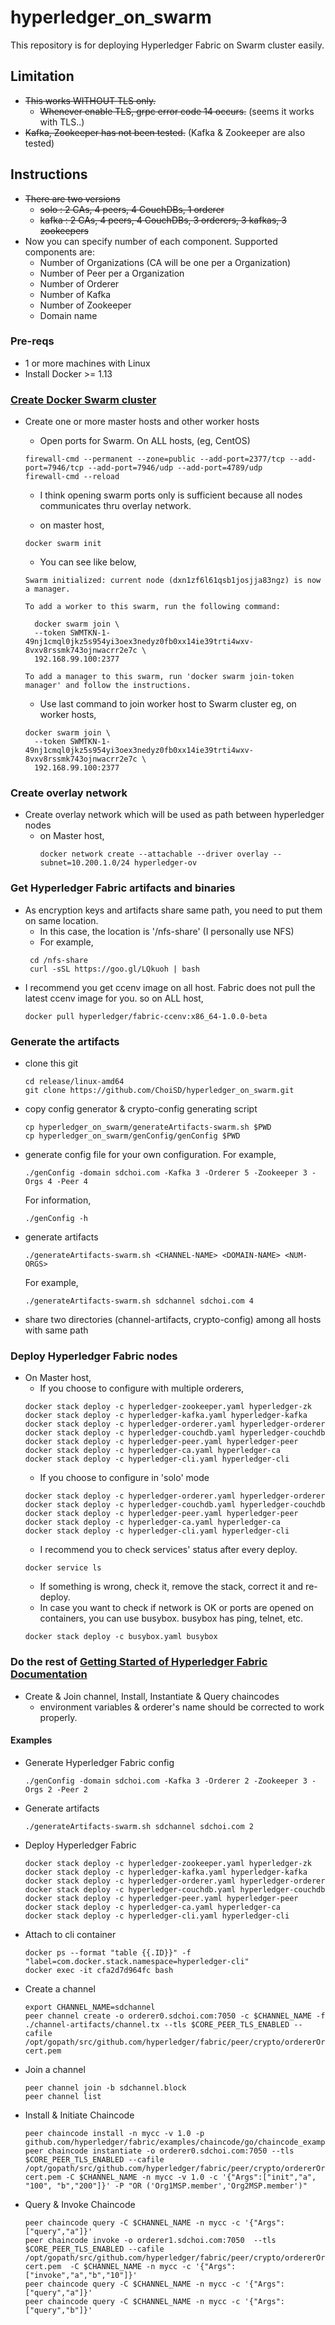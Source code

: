 # hyperledger_on_swarm

This repository is for deploying Hyperledger Fabric on Swarm cluster easily.

## Limitation
* ~~This works WITHOUT TLS only.~~
  - ~~Whenever enable TLS, grpc error code 14 occurs.~~ (seems it works with TLS..)
* ~~Kafka, Zookeeper has not been tested.~~ (Kafka & Zookeeper are also tested)

## Instructions
* ~~There are two versions~~
  - ~~solo : 2 CAs, 4 peers, 4 CouchDBs, 1 orderer~~
  - ~~kafka : 2 CAs, 4 peers, 4 CouchDBs, 3 orderers, 3 kafkas, 3 zookeepers~~
* Now you can specify number of each component. Supported components are:
  - Number of Organizations (CA will be one per a Organization)
  - Number of Peer per a Organization
  - Number of Orderer
  - Number of Kafka
  - Number of Zookeeper
  - Domain name

### Pre-reqs
- 1 or more machines with Linux
- Install Docker >= 1.13

### [Create Docker Swarm cluster](https://docs.docker.com/engine/swarm/swarm-tutorial/)
* Create one or more master hosts and other worker hosts
  - Open ports for Swarm. On ALL hosts, (eg, CentOS)
  ```
  firewall-cmd --permanent --zone=public --add-port=2377/tcp --add-port=7946/tcp --add-port=7946/udp --add-port=4789/udp
  firewall-cmd --reload
  ```
    - I think opening swarm ports only is sufficient because all nodes communicates thru overlay network.

  - on master host,
  ```
  docker swarm init
  ```

  - You can see like below,
  ```
  Swarm initialized: current node (dxn1zf6l61qsb1josjja83ngz) is now a manager.

  To add a worker to this swarm, run the following command:

    docker swarm join \
    --token SWMTKN-1-49nj1cmql0jkz5s954yi3oex3nedyz0fb0xx14ie39trti4wxv-8vxv8rssmk743ojnwacrr2e7c \
    192.168.99.100:2377

  To add a manager to this swarm, run 'docker swarm join-token manager' and follow the instructions.
  ```
   - Use last command to join worker host to Swarm cluster
     eg, on worker hosts,
    ```
    docker swarm join \
      --token SWMTKN-1-49nj1cmql0jkz5s954yi3oex3nedyz0fb0xx14ie39trti4wxv-8vxv8rssmk743ojnwacrr2e7c \
      192.168.99.100:2377
    ```
### Create overlay network
* Create overlay network which will be used as path between hyperledger nodes
  - on Master host,
    ```
    docker network create --attachable --driver overlay --subnet=10.200.1.0/24 hyperledger-ov
    ```
### Get Hyperledger Fabric artifacts and binaries
* As encryption keys and artifacts share same path, you need to put them on same location.
   - In this case, the location is '/nfs-share' (I personally use NFS)
   - For example,
   ```
    cd /nfs-share
    curl -sSL https://goo.gl/LQkuoh | bash
    ```
* I recommend you get ccenv image on all host. Fabric does not pull the latest ccenv image for you.
    so on ALL host,
    ```
    docker pull hyperledger/fabric-ccenv:x86_64-1.0.0-beta
    ```

### Generate the artifacts
* clone this git
  ```
  cd release/linux-amd64
  git clone https://github.com/ChoiSD/hyperledger_on_swarm.git
  ```
* copy config generator & crypto-config generating script
  ```
  cp hyperledger_on_swarm/generateArtifacts-swarm.sh $PWD
  cp hyperledger_on_swarm/genConfig/genConfig $PWD
  ```
* generate config file for your own configuration. For example,
  ```
  ./genConfig -domain sdchoi.com -Kafka 3 -Orderer 5 -Zookeeper 3 -Orgs 4 -Peer 4
  ```
  For information,
  ```
  ./genConfig -h
  ```
* generate artifacts
  ```
  ./generateArtifacts-swarm.sh <CHANNEL-NAME> <DOMAIN-NAME> <NUM-ORGS>
  ```
  For example,
  ```
  ./generateArtifacts-swarm.sh sdchannel sdchoi.com 4
  ```
* share two directories (channel-artifacts, crypto-config) among all hosts with same path

### Deploy Hyperledger Fabric nodes
* On Master host,
  - If you choose to configure with multiple orderers,  
  ```
  docker stack deploy -c hyperledger-zookeeper.yaml hyperledger-zk
  docker stack deploy -c hyperledger-kafka.yaml hyperledger-kafka
  docker stack deploy -c hyperledger-orderer.yaml hyperledger-orderer
  docker stack deploy -c hyperledger-couchdb.yaml hyperledger-couchdb
  docker stack deploy -c hyperledger-peer.yaml hyperledger-peer
  docker stack deploy -c hyperledger-ca.yaml hyperledger-ca
  docker stack deploy -c hyperledger-cli.yaml hyperledger-cli
  ```
  - If you choose to configure in 'solo' mode
  ```
  docker stack deploy -c hyperledger-orderer.yaml hyperledger-orderer
  docker stack deploy -c hyperledger-couchdb.yaml hyperledger-couchdb
  docker stack deploy -c hyperledger-peer.yaml hyperledger-peer
  docker stack deploy -c hyperledger-ca.yaml hyperledger-ca
  docker stack deploy -c hyperledger-cli.yaml hyperledger-cli
  ```
  - I recommend you to check services' status after every deploy.
  ```
  docker service ls
  ```
  - If something is wrong, check it, remove the stack, correct it and re-deploy.
  - In case you want to check if network is OK or ports are opened on containers, you can use busybox. busybox has ping, telnet, etc.
  ```
  docker stack deploy -c busybox.yaml busybox
  ```

### Do the rest of [Getting Started of Hyperledger Fabric Documentation](https://hyperledger-fabric.readthedocs.io/en/latest/getting_started.html)
* Create & Join channel, Install, Instantiate & Query chaincodes
  - environment variables & orderer's name should be corrected to work properly.

#### Examples
* Generate Hyperledger Fabric config
  ```
  ./genConfig -domain sdchoi.com -Kafka 3 -Orderer 2 -Zookeeper 3 -Orgs 2 -Peer 2
  ```
* Generate artifacts
  ```
  ./generateArtifacts-swarm.sh sdchannel sdchoi.com 2
  ```
* Deploy Hyperledger Fabric
  ```
  docker stack deploy -c hyperledger-zookeeper.yaml hyperledger-zk
  docker stack deploy -c hyperledger-kafka.yaml hyperledger-kafka
  docker stack deploy -c hyperledger-orderer.yaml hyperledger-orderer
  docker stack deploy -c hyperledger-couchdb.yaml hyperledger-couchdb
  docker stack deploy -c hyperledger-peer.yaml hyperledger-peer
  docker stack deploy -c hyperledger-ca.yaml hyperledger-ca
  docker stack deploy -c hyperledger-cli.yaml hyperledger-cli
  ```
* Attach to cli container
  ```
  docker ps --format "table {{.ID}}" -f "label=com.docker.stack.namespace=hyperledger-cli"
  docker exec -it cfa2d7d964fc bash
  ```
* Create a channel
  ```
  export CHANNEL_NAME=sdchannel
  peer channel create -o orderer0.sdchoi.com:7050 -c $CHANNEL_NAME -f ./channel-artifacts/channel.tx --tls $CORE_PEER_TLS_ENABLED --cafile /opt/gopath/src/github.com/hyperledger/fabric/peer/crypto/ordererOrganizations/sdchoi.com/orderers/orderer0.sdchoi.com/msp/cacerts/ca.sdchoi.com-cert.pem
  ```
* Join a channel
  ```
  peer channel join -b sdchannel.block
  peer channel list
  ```
* Install & Initiate Chaincode
  ```
  peer chaincode install -n mycc -v 1.0 -p github.com/hyperledger/fabric/examples/chaincode/go/chaincode_example02
  peer chaincode instantiate -o orderer0.sdchoi.com:7050 --tls $CORE_PEER_TLS_ENABLED --cafile /opt/gopath/src/github.com/hyperledger/fabric/peer/crypto/ordererOrganizations/sdchoi.com/orderers/orderer0.sdchoi.com/msp/cacerts/ca.sdchoi.com-cert.pem -C $CHANNEL_NAME -n mycc -v 1.0 -c '{"Args":["init","a", "100", "b","200"]}' -P "OR ('Org1MSP.member','Org2MSP.member')"
  ```
* Query & Invoke Chaincode
  ```
  peer chaincode query -C $CHANNEL_NAME -n mycc -c '{"Args":["query","a"]}'
  peer chaincode invoke -o orderer1.sdchoi.com:7050  --tls $CORE_PEER_TLS_ENABLED --cafile /opt/gopath/src/github.com/hyperledger/fabric/peer/crypto/ordererOrganizations/sdchoi.com/orderers/orderer1.sdchoi.com/msp/cacerts/ca.sdchoi.com-cert.pem  -C $CHANNEL_NAME -n mycc -c '{"Args":["invoke","a","b","10"]}'
  peer chaincode query -C $CHANNEL_NAME -n mycc -c '{"Args":["query","a"]}'
  peer chaincode query -C $CHANNEL_NAME -n mycc -c '{"Args":["query","b"]}'
  ```
